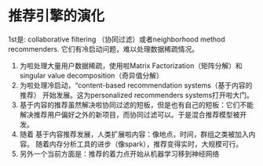 # 推荐引擎的演化

1st是: collaborative filtering （协同过滤）或者neighborhood method recommenders.
       它们有冷启动问题，难以处理数据稀疏情况。

1. 为啦处理大量用户数据稀疏，使用啦Matrix Factorization（矩阵分解）和
  singular value decomposition（奇异值分解）
2. 为啦处理冷启动，“content-based recommendation systems（基于内容的推荐）
   开始发展。这为personalized recommenders systems打开啦大门。
3. 基于内容的推荐虽然解决啦协同过滤的短板，但是也有自己的短板：它们不能
   解决推荐用户偏好之外的新项目，而协同过滤可以。于是混合推荐模型被开发。
4. 随着 基于内容推荐发展，人类扩展啦内容：像地点，时间，群组之类被加入内容。
   随着内存分析工具的进步（像spark），推荐变得实时，大规模可行。
5. 另外一个当前方面是：推荐的着力点开始从机器学习移到神经网络
